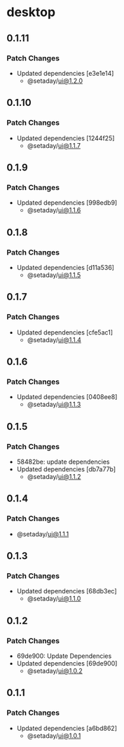 # desktop

## 0.1.11

### Patch Changes

- Updated dependencies [e3e1e14]
  - @setaday/ui@1.2.0

## 0.1.10

### Patch Changes

- Updated dependencies [1244f25]
  - @setaday/ui@1.1.7

## 0.1.9

### Patch Changes

- Updated dependencies [998edb9]
  - @setaday/ui@1.1.6

## 0.1.8

### Patch Changes

- Updated dependencies [d11a536]
  - @setaday/ui@1.1.5

## 0.1.7

### Patch Changes

- Updated dependencies [cfe5ac1]
  - @setaday/ui@1.1.4

## 0.1.6

### Patch Changes

- Updated dependencies [0408ee8]
  - @setaday/ui@1.1.3

## 0.1.5

### Patch Changes

- 58482be: update dependencies
- Updated dependencies [db7a77b]
  - @setaday/ui@1.1.2

## 0.1.4

### Patch Changes

- @setaday/ui@1.1.1

## 0.1.3

### Patch Changes

- Updated dependencies [68db3ec]
  - @setaday/ui@1.1.0

## 0.1.2

### Patch Changes

- 69de900: Update Dependencies
- Updated dependencies [69de900]
  - @setaday/ui@1.0.2

## 0.1.1

### Patch Changes

- Updated dependencies [a6bd862]
  - @setaday/ui@1.0.1
